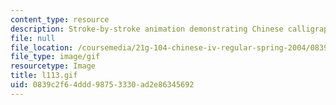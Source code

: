 ```yaml
---
content_type: resource
description: Stroke-by-stroke animation demonstrating Chinese calligraphy.
file: null
file_location: /coursemedia/21g-104-chinese-iv-regular-spring-2004/0839c2f64ddd98753330ad2e86345692_l113.gif
file_type: image/gif
resourcetype: Image
title: l113.gif
uid: 0839c2f6-4ddd-9875-3330-ad2e86345692
---
```

